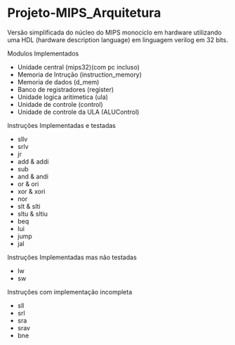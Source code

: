 # Projeto-MIPS_Arquitetura

Versão simplificada do núcleo do MIPS monociclo em hardware utilizando uma HDL (hardware description language) em linguagem verilog em 32 bits.

Modulos Implementados
- Unidade central (mips32)(com pc incluso)
- Memoria de Intrução (instruction_memory)
- Memoria de dados (d_mem)
- Banco de registradores (register)
- Unidade logica aritimetica (ula)
- Unidade de controle (control)
- Unidade de controle da ULA (ALUControl)

Instruções Implementadas e testadas
- sllv
- srlv
- jr
- add & addi
- sub 
- and & andi
- or & ori
- xor & xori
- nor 
- slt & slti
- sltu & sltiu
- beq
- lui
- jump
- jal

Instruções Implementadas mas não testadas
- lw
- sw

Instruções com implementação incompleta
- sll
- srl
- sra
- srav
- bne











